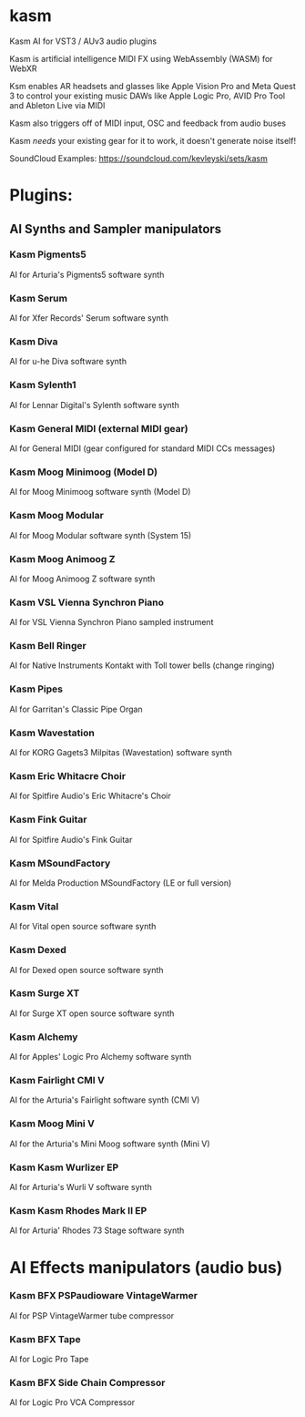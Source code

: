 # kasm
Kasm AI for VST3 / AUv3 audio plugins

Kasm is artificial intelligence MIDI FX using WebAssembly (WASM) for WebXR

Ksm enables AR headsets and glasses like Apple Vision Pro and Meta Quest 3 to control your existing music DAWs like Apple Logic Pro, AVID Pro Tool and Ableton Live via MIDI

Kasm also triggers off of MIDI input, OSC and feedback from audio buses

Kasm _needs_ your existing gear for it to work, it doesn't generate noise itself!

SoundCloud Examples: https://soundcloud.com/kevleyski/sets/kasm

# Plugins:

## AI Synths and Sampler manipulators

### Kasm Pigments5
AI for Arturia's Pigments5 software synth

### Kasm Serum
AI for Xfer Records' Serum software synth

### Kasm Diva
AI for u-he Diva software synth

### Kasm Sylenth1
AI for Lennar Digital's Sylenth software synth

### Kasm General MIDI (external MIDI gear)
AI for General MIDI (gear configured for standard MIDI CCs messages)

### Kasm Moog Minimoog (Model D)
AI for Moog Minimoog software synth (Model D)

### Kasm Moog Modular
AI for Moog Modular software synth (System 15)

### Kasm Moog Animoog Z
AI for Moog Animoog Z software synth

### Kasm VSL Vienna Synchron Piano
AI for VSL Vienna Synchron Piano sampled instrument

### Kasm Bell Ringer
AI for Native Instruments Kontakt with Toll tower bells (change ringing)

### Kasm Pipes
AI for Garritan's Classic Pipe Organ

### Kasm Wavestation
AI for KORG Gagets3 Milpitas (Wavestation) software synth

### Kasm Eric Whitacre Choir
AI for Spitfire Audio's Eric Whitacre's Choir

### Kasm Fink Guitar
AI for Spitfire Audio's Fink Guitar

### Kasm MSoundFactory
AI for Melda Production MSoundFactory (LE or full version)

### Kasm Vital
AI for Vital open source software synth   

### Kasm Dexed
AI for Dexed open source software synth

### Kasm Surge XT
AI for Surge XT open source software synth   

### Kasm Alchemy
AI for Apples' Logic Pro Alchemy software synth

### Kasm Fairlight CMI V
AI for the Arturia's Fairlight software synth (CMI V)

### Kasm Moog Mini V
AI for the Arturia's Mini Moog software synth (Mini V)

### Kasm Kasm Wurlizer EP
AI for Arturia's Wurli V software synth

### Kasm Kasm Rhodes Mark II EP
AI for Arturia' Rhodes 73 Stage software synth


# AI Effects manipulators (audio bus)

### Kasm BFX PSPaudioware VintageWarmer
AI for PSP VintageWarmer tube compressor

### Kasm BFX Tape
AI for Logic Pro Tape

###  Kasm BFX Side Chain Compressor
AI for Logic Pro VCA Compressor

